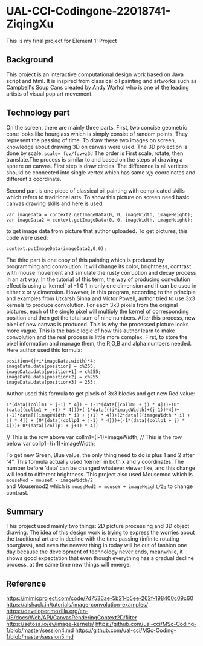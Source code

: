 # UAL-CCI-Codingone-22018741-ZiqingXu
This is my final project for Element 1: Project

## Background 

This project is an interactive computational design work based on Java script and html. It is inspired from classical oil painting and artworks such as Campbell's Soup Cans created by Andy Warhol who is one of the leading artists of visual pop art movement. 

## Technology part

On the screen, there are mainly three parts. First, two concise geometric cone looks like hourglass which is simply consist of random points. They represent the passing of time. To draw these two images on screen, knowledge about drawing 3D on canvas were used. The 3D projection is done by scale: 
```scale= fov/fov+z3d```
The order is First scale, rotate, then translate.The process is similar to and based on the steps of drawing a sphere on canvas. First step is draw circles. The difference is all vertices should be connected into single vertex which has same x,y coordinates and different z coordinate.

Second part is one piece of classical oil painting with complicated skills which refers to traditional arts. To show this picture on screen need basic canvas drawing skills and here is used
```
var imageData = context2.getImageData(0, 0, imageWidth, imageHeight);
var imageData2 = context.getImageData(0, 0, imageWidth, imageHeight);
```
to get image data from picture that author uploaded.
To get pictures, this code were used:

```context.putImageData(imageData2,0,0);```

The third part is one copy of this painting which is produced by programming and convolution. It will change its color, brightness, contrast with mouse movement and simulate the rusty corruption and decay process in an art way. In the tutorial of this term, the way of producing convolution effect is using a 'kernel' of -1 0 1 in only one dimension and it can be used in either x or y dimension. However, In this program, according to the principle and examples from Utkarsh Sinha and Victor Powell, author tried to use 3x3 kernels to produce convolution. For each 3x3 pixels from the original pictures, each of the single pixel will multiply the kernel of corresponding position and then get the total sum of nine numbers. After this process, new pixel of new canvas is produced. This is why the processed picture looks more vague. This is the basic logic of how this author learn to make convolution and the real process is little more complex. First, to store the pixel information and manage them, the R,G,B and alpha numbers needed. Here author used this formula: 
```
position=(j+i*imageData.width)*4;
imageData.data[position] = c%255;
imageData.data[position+1] = c%255;
imageData.data[position+2] = c%255
imageData.data[position+3] = 255;
```
Author used this formula to get pixels of 3x3 blocks and get new Red value:

```imageData2.data[((imageWidth * i) + j) * 4] = 
1*(data[(collm1 + j-1) * 4]) + (-1*(data[(collm1 + j) * 4]))+(0*(data[(collm1 + j+1) * 4]))+(-1*data[((i*imageWidth)+(j-1))*4])+(-1)*data[((imageWidth * i) + j+1) * 4])+(2*data[((imageWidth * i) + j) * 4]) + (0*(data[(collp1 + j-1) * 4]))+(-1*(data[(collp1 + j) * 4]))+ 0*(data[(collp1 + j+1) * 4])
```

// This is the row above
            var collm1=(i-1)*imageWidth;
// This is the row below
            var collp1=(i+1)*imageWidth;


To get new Green, Blue value, the only thing need to do is plus 1 and 2 after “4”. This formula actually used ‘kernel’ in both x and y coordinates.
The number before ‘data’ can be changed whatever viewer like, and this change will lead to different brightness.
This project also used Mousemod which is 
```mouseMod = mouseX - imageWidth/2```  
and Mousemod2 which is
```mouseMod2 = mouseY + imageHeight/2;``` 
to change contrast.

## Summary

This project used mainly two things: 2D picture processing and 3D object drawing. The idea of this design work is trying to express the worries about the traditional art are in decline with the time passing (infinite rotating hourglass), and even the newest thing in today will be out of fashion one day because the development of technology never ends, meanwhile, it shows good expectation that even though everything has a gradual decline process, at the same time new things will emerge. 

## Reference

https://mimicproject.com/code/7d7536ae-5b21-b5ee-262f-198400c09c60
https://aishack.in/tutorials/image-convolution-examples/ 
https://developer.mozilla.org/en-US/docs/Web/API/CanvasRenderingContext2D/filter
https://setosa.io/ev/image-kernels/ 
https://github.com/ual-cci/MSc-Coding-1/blob/master/session4.md 
https://github.com/ual-cci/MSc-Coding-1/blob/master/session5.md 

